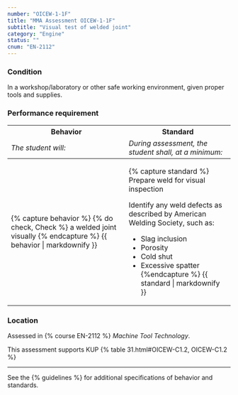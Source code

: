 ```yaml
---
number: "OICEW-1-1F"
title: "MMA Assessment OICEW-1-1F"
subtitle: "Visual test of welded joint"
category: "Engine"
status: ""
cnum: "EN-2112"
---
```

### Condition

In a workshop/laboratory or other safe working environment, given proper tools and supplies.

### Performance requirement 

<table width='100%' class='Guidelines'>
 <thead>
 <tr>
     <th class='thirty'>Behavior</th>
     <th class='seventy'>Standard</th>
 </tr>
 <tr>
     <td><em>The student will:</em></td>
     <td><em>During assessment, the student shall, at a minimum:</em></td>
 </tr>
 </thead>
 <tbody>
 

<tr><td>

{% capture behavior %}
{% do check, Check %} a welded joint visually
{% endcapture %}
{{ behavior | markdownify }}

</td><td>

{% capture standard %}
Prepare weld for visual inspection

Identify any weld defects as described by American Welding Society, such as:

  * Slag inclusion
  * Porosity
  * Cold shut
  * Excessive spatter
{%endcapture %}
{{ standard | markdownify }}

</td></tr>



 </tbody>
 </table>

### Location

Assessed in  {% course  EN-2112 %}  *Machine Tool Technology*.

This assessment supports KUP {% table 31.html#OICEW-C1.2, OICEW-C1.2 %}

***



See the {% guidelines %} for additional specifications of behavior and standards.